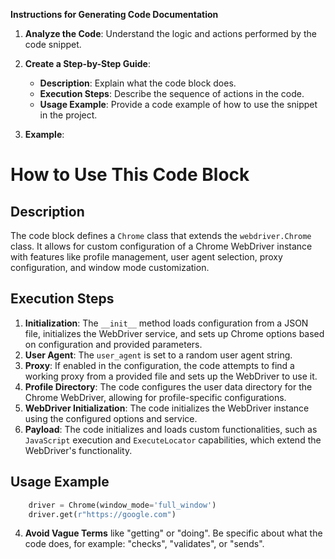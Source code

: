 **Instructions for Generating Code Documentation**

1. **Analyze the Code**: Understand the logic and actions performed by the code snippet.

2. **Create a Step-by-Step Guide**:
    - **Description**: Explain what the code block does.
    - **Execution Steps**: Describe the sequence of actions in the code.
    - **Usage Example**: Provide a code example of how to use the snippet in the project.

3. **Example**:

How to Use This Code Block
=========================================================================================

Description
-------------------------
The code block defines a `Chrome` class that extends the `webdriver.Chrome` class. It allows for custom configuration of a Chrome WebDriver instance with features like profile management, user agent selection, proxy configuration, and window mode customization.

Execution Steps
-------------------------
1. **Initialization**: The `__init__` method loads configuration from a JSON file, initializes the WebDriver service, and sets up Chrome options based on configuration and provided parameters.
2. **User Agent**: The `user_agent` is set to a random user agent string.
3. **Proxy**: If enabled in the configuration, the code attempts to find a working proxy from a provided file and sets up the WebDriver to use it.
4. **Profile Directory**: The code configures the user data directory for the Chrome WebDriver, allowing for profile-specific configurations.
5. **WebDriver Initialization**: The code initializes the WebDriver instance using the configured options and service.
6. **Payload**: The code initializes and loads custom functionalities, such as `JavaScript` execution and `ExecuteLocator` capabilities, which extend the WebDriver's functionality.

Usage Example
-------------------------

```python
    driver = Chrome(window_mode='full_window')
    driver.get(r"https://google.com")
```

4. **Avoid Vague Terms** like "getting" or "doing". Be specific about what the code does, for example: "checks", "validates", or "sends".